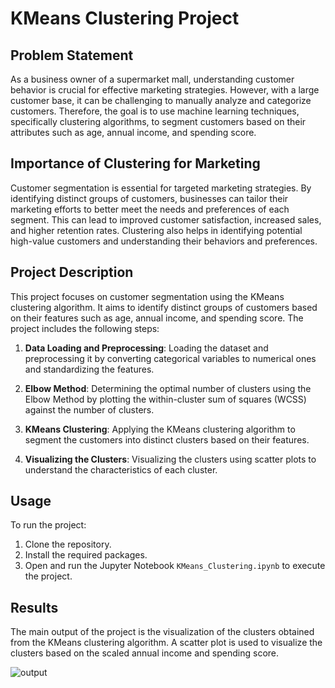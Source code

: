 # KMeans Clustering Project

## Problem Statement

As a business owner of a supermarket mall, understanding customer behavior is crucial for effective marketing strategies. However, with a large customer base, it can be challenging to manually analyze and categorize customers. Therefore, the goal is to use machine learning techniques, specifically clustering algorithms, to segment customers based on their attributes such as age, annual income, and spending score.

## Importance of Clustering for Marketing

Customer segmentation is essential for targeted marketing strategies. By identifying distinct groups of customers, businesses can tailor their marketing efforts to better meet the needs and preferences of each segment. This can lead to improved customer satisfaction, increased sales, and higher retention rates. Clustering also helps in identifying potential high-value customers and understanding their behaviors and preferences.

## Project Description

This project focuses on customer segmentation using the KMeans clustering algorithm. It aims to identify distinct groups of customers based on their features such as age, annual income, and spending score. The project includes the following steps:

1. **Data Loading and Preprocessing**: Loading the dataset and preprocessing it by converting categorical variables to numerical ones and standardizing the features.

2. **Elbow Method**: Determining the optimal number of clusters using the Elbow Method by plotting the within-cluster sum of squares (WCSS) against the number of clusters.

3. **KMeans Clustering**: Applying the KMeans clustering algorithm to segment the customers into distinct clusters based on their features.

4. **Visualizing the Clusters**: Visualizing the clusters using scatter plots to understand the characteristics of each cluster.

## Usage

To run the project:

1. Clone the repository.
2. Install the required packages.
3. Open and run the Jupyter Notebook `KMeans_Clustering.ipynb` to execute the project.

## Results

The main output of the project is the visualization of the clusters obtained from the KMeans clustering algorithm. A scatter plot is used to visualize the clusters based on the scaled annual income and spending score.

![output](https://github.com/Hannan2004/ML-CaPsule/assets/142076469/c67ddeaf-e5bf-466a-9f08-437ca540d0aa)

